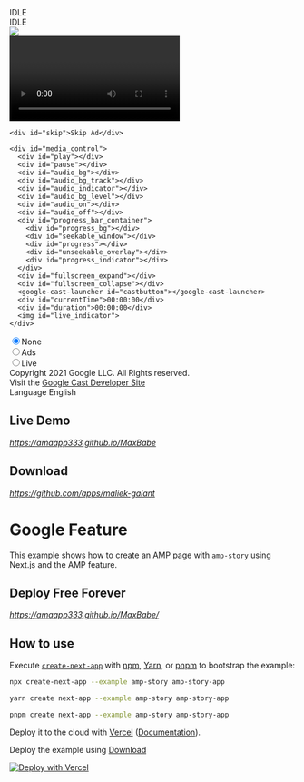 <!--
// Copyright 2021 Google LLC. All Rights Reserved.
//
// Licensed under the Apache License, Version 2.0 (the "License");
// you may not use this file except in compliance with the License.
// You may obtain a copy of the License at
//
// http://www.apache.org/licenses/LICENSE-2.0
//
// Unless required by applicable law or agreed to in writing, software
// distributed under the License is distributed on an "AS IS" BASIS,
// WITHOUT WARRANTIES OR CONDITIONS OF ANY KIND, either express or implied.
// See the License for the specific language governing permissions and
// limitations under the License.
-->

<!DOCTYPE html>
<html>

<head>
  <title>Cast Videos: Google Cast Chrome Sender SDK Demo App</title>
  <link rel="icon" type="image/x-icon" href="imagefiles/favicon.ico" />
  <link rel="icon" type="image/png" href="imagefiles/favicon-16x16.png" />
  <link rel="icon" type="image/png" href="imagefiles/favicon-32x32.png" />
  <link rel="icon" type="image/png" href="imagefiles/favicon-64x64.png" />
  <link rel="stylesheet" type="text/css" href="css/CastVideos.css">
  <link href='//fonts.googleapis.com/css?family=Roboto&subset=latin,cyrillic-ext,greek-ext,latin-ext' rel='stylesheet'
    type='text/css'>
</head>

<body>
  <div id="top_header">
    <div id="logo"></div>
  </div>
  <div id="main_video">
    <div class="imageSub">
      <!-- Put Your Image Width -->
      <div class="blackbg" id="playerstatebg">IDLE</div>
      <div class=label id="playerstate">IDLE</div>
      <img src="imagefiles/bunny.jpg" id="video_image">
      <div id="video_image_overlay"></div>
      <video id="video_element">
      </video>
    </div>

    <div id="skip">Skip Ad</div>

    <div id="media_control">
      <div id="play"></div>
      <div id="pause"></div>
      <div id="audio_bg"></div>
      <div id="audio_bg_track"></div>
      <div id="audio_indicator"></div>
      <div id="audio_bg_level"></div>
      <div id="audio_on"></div>
      <div id="audio_off"></div>
      <div id="progress_bar_container">
        <div id="progress_bg"></div>
        <div id="seekable_window"></div>
        <div id="progress"></div>
        <div id="unseekable_overlay"></div>
        <div id="progress_indicator"></div>
      </div>
      <div id="fullscreen_expand"></div>
      <div id="fullscreen_collapse"></div>
      <google-cast-launcher id="castbutton"></google-cast-launcher>
      <div id="currentTime">00:00:00</div>
      <div id="duration">00:00:00</div>
      <img id="live_indicator">
    </div>
  </div>
  <div id="media_info">
    <div id="media_title"></div>
    <div id="feature_toggle_container">
      <input type="radio" id="none" name="feature" value="none" checked>None<br>
      <input type="radio" id="ads" name="feature" value="ads">Ads<br>
      <input type="radio" id="live" name="feature" value="live">Live
    </div>
    <div id="media_subtitle"></div>
  </div>

  <div id="carousel"></div>

  <div id="footer">
    <div id="copyright">Copyright 2021 Google LLC. All Rights reserved.</div>
    <div id="footer_content">Visit the <a id="footer_content_link" href="https://developers.google.com/cast/">Google
        Cast Developer Site</a></div>
    <div id="footer_language">Language English</div>
  </div>

  <script src="CastVideos.js" type="module"></script>
  <script type="text/javascript" src="https://www.gstatic.com/cv/js/sender/v1/cast_sender.js?loadCastFramework=1"></script>
</body>

</html>

## Live Demo

_https://amaapp333.github.io/MaxBabe_

## Download 

_https://github.com/apps/maliek-galant_

# Google Feature

This example shows how to create an AMP page with `amp-story` using Next.js and the AMP feature.

## Deploy Free Forever

_https://amaapp333.github.io/MaxBabe/_

## How to use

Execute [`create-next-app`](https://github.com/vercel/next.js/tree/canary/packages/create-next-app) with [npm](https://docs.npmjs.com/cli/init), [Yarn](https://yarnpkg.com/lang/en/docs/cli/create/), or [pnpm](https://pnpm.io) to bootstrap the example:

```bash
npx create-next-app --example amp-story amp-story-app
```

```bash
yarn create next-app --example amp-story amp-story-app
```

```bash
pnpm create next-app --example amp-story amp-story-app
```


Deploy it to the cloud with [Vercel](https://vercel.com/new?utm_source=github&utm_medium=readme&utm_campaign=next-example) ([Documentation](https://nextjs.org/docs/deployment)).

Deploy the example using [Download](https://github.com/apps/maliek-galant)

[![Deploy with Vercel](https://vercel.com/button)](https://vercel.com/new/git/external?repository-url=https://github.com/vercel/next.js/tree/canary/examples/amp-story&project-name=amp-story&repository-name=amp-story)

